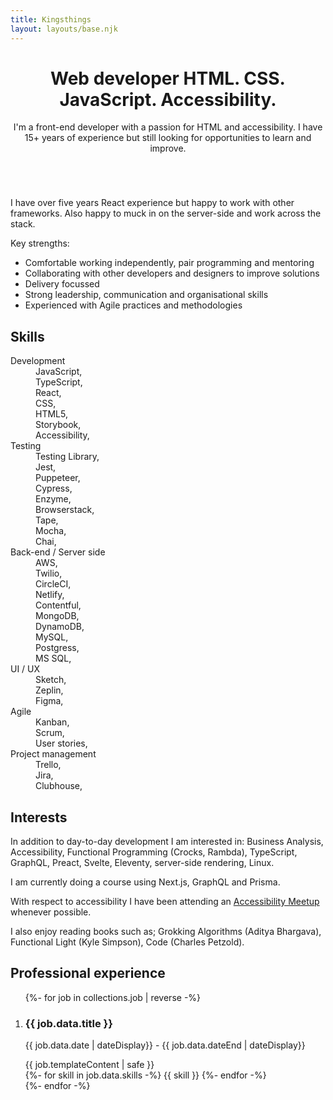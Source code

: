 ```yaml
---
title: Kingsthings
layout: layouts/base.njk
---
```


<main id="main">
<header class="flow indent">
  <h1>
    Web developer
    <span class="code indent">
      HTML. CSS. JavaScript. Accessibility.
    </span>
  </h1>

  <p class="measure-short">
    I'm a front-end developer with a passion for HTML and accessibility. I
    have 15+ years of experience but still looking for opportunities to
    learn and improve.
  </p>
  </header>

  <div class="full-bleed hero">
    <div class="wrapper">
      <img src="/images/wp-glasses.png" alt="" />
    </div>
  </div>

  <aside class="full-bleed promo">
    <div class="wrapper flow">
      <p>
        I have over five years React experience but happy to work with other
        frameworks. Also happy to muck in on the server-side and work
        across the stack.
      </p>
      <p>Key strengths:</p>
      <ul>
        <li>
          Comfortable working independently, pair programming and mentoring
        </li>
        <li>
          Collaborating with other developers and designers to improve
          solutions
        </li>
        <li>Delivery focussed</li>
        <li>Strong leadership, communication and organisational skills</li>
        <li>Experienced with Agile practices and methodologies</li>
      </ul>
    </div>
  </aside>

  <div class="full-bleed promo-gradient">
    <div class="wrapper">
      <div class="skills-interests">
        <article class="flow">
          <h2>Skills</h2>
          <dl class="inline-list">
            <dt>Development</dt>
            <dd>JavaScript,</dd>
            <dd>TypeScript,</dd>
            <dd>React,</dd>
            <dd>CSS,</dd>
            <dd>HTML5,</dd>
            <dd>Storybook,</dd>
            <dd>Accessibility,</dd>
            <dt>Testing</dt>
            <dd>Testing Library,</dd>
            <dd>Jest,</dd>
            <dd>Puppeteer,</dd>
            <dd>Cypress,</dd>
            <dd>Enzyme,</dd>
            <dd>Browserstack,</dd>
            <dd>Tape,</dd>
            <dd>Mocha,</dd>
            <dd>Chai,</dd>
            <dt>Back-end / Server side</dt>
            <dd>AWS,</dd>
            <dd>Twilio,</dd>
            <dd>CircleCI,</dd>
            <dd>Netlify,</dd>
            <dd>Contentful,</dd>
            <dd>MongoDB,</dd>
            <dd>DynamoDB,</dd>
            <dd>MySQL,</dd>
            <dd>Postgress,</dd>
            <dd>MS SQL,</dd>
            <dt>UI / UX</dt>
            <dd>Sketch,</dd>
            <dd>Zeplin,</dd>
            <dd>Figma,</dd>
            <dt>Agile</dt>
            <dd>Kanban,</dd>
            <dd>Scrum,</dd>
            <dd>User stories,</dd>
            <dt>Project management</dt>
            <dd>Trello,</dd>
            <dd>Jira,</dd>
            <dd>Clubhouse,</dd>
          </dl>
        </article>
        <article class="flow font-size--1">
          <h2>Interests</h2>
          <p>
            In addition to day-to-day development I am interested in: Business
            Analysis, Accessibility, Functional Programming (Crocks, Rambda),
            TypeScript, GraphQL, Preact, Svelte, Eleventy, server-side
            rendering, Linux.
          </p>
          <p>
            I am currently doing a course using Next.js, GraphQL and Prisma.
          </p>
          <p>
            With respect to accessibility I have been attending an <a href="https://www.meetup.com/London-Accessibility-Meetup">Accessibility Meetup</a> whenever possible.
          </p>
          <p>
            I also enjoy reading books such as; Grokking Algorithms (Aditya
            Bhargava), Functional Light (Kyle Simpson), Code (Charles
            Petzold).
          </p>
        </article>
      </div>
    </div>
  </div>

  <div class="professional-experience">
    <h2>Professional experience</h2>
    <ol class="grid-list flow">
    {%- for job in collections.job | reverse -%}
      <li class="grid-list-item">
        <div class="card">
          <h3 class="card--title">{{ job.data.title }}</h3>
          <p class="card--date">
            <time dateTime="{{ job.date }}">{{ job.data.date | dateDisplay}}</time>
            -
            <time dateTime="{{ job.data.dateEnd }}">{{ job.data.dateEnd  | dateDisplay}}</time>
          </p>
          <div class="card--description measure-short flow">{{ job.templateContent | safe }}</div>
          <div class="card--skills">
          {%- for skill in job.data.skills -%}
          <span class="tag">{{ skill }}</span>
          {%- endfor -%}         
          </div>
        </div>
      </li>
    {%- endfor -%}</ol>
  </div>
</main>
